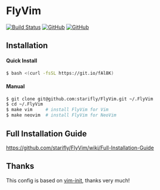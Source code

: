 # FlyVim

[![Build Status](https://travis-ci.org/starifly/FlyVim.svg?branch=master)](https://travis-ci.org/starifly/FlyVim)
[![GitHub](https://img.shields.io/badge/vim-8.1+-blue.svg)](https://github.com/vim/vim)
[![GitHub](https://img.shields.io/github/license/mashape/apistatus.svg)](https://github.com/starifly/FlyVim/blob/master/LICENSE)

## Installation

#### Quick Install

```bash
$ bash <(curl -fsSL https://git.io/fAl8K)
```
#### Manual

```bash
$ git clone git@github.com:starifly/FlyVim.git ~/.FlyVim
$ cd ~/.FlyVim
$ make vim     # install FlyVim for Vim
$ make neovim  # install FlyVim for NeoVim
```

## Full Installation Guide

<https://github.com/starifly/FlyVim/wiki/Full-Installation-Guide>

## Thanks

This config is based on [vim-init](https://github.com/skywind3000/vim-init), thanks very much!

